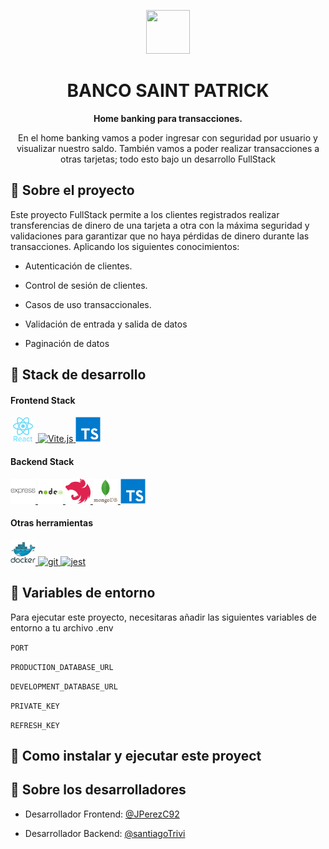 <p align="center">
  <img src="https://idforideas.com/assets/images/sanpatricio.png" width="70" height="70">
</p>
<h1 align="center" ><strong>BANCO SAINT PATRICK</strong></h1>
<p align="center"><strong>Home banking para transacciones.</strong></p>

<p align="center">
En el home banking vamos a poder ingresar con seguridad por usuario y visualizar 
nuestro saldo. También vamos a poder realizar transacciones a otras tarjetas; todo esto bajo un desarrollo FullStack
</p>

## :book: Sobre el proyecto 
Este proyecto FullStack permite a los clientes registrados realizar transferencias de dinero de una tarjeta a otra con la máxima seguridad y validaciones para garantizar que no haya pérdidas de dinero durante las transacciones. Aplicando los siguientes conocimientos:

- Autenticación de clientes.
  
- Control de sesión de clientes.
  
- Casos de uso transaccionales.
  
- Validación de entrada y salida de datos

- Paginación de datos


## :dart: Stack de desarrollo

#### Frontend Stack
<p align="left"> <a href="https://reactjs.org/" target="_blank" rel="noreferrer"> <img src="https://raw.githubusercontent.com/devicons/devicon/master/icons/react/react-original-wordmark.svg" alt="react" width="40" height="40"/> </a> <a href="https://vitejs.dev/" target="_blank" rel="noreferrer"> <img src="https://upload.wikimedia.org/wikipedia/commons/thumb/f/f1/Vitejs-logo.svg/410px-Vitejs-logo.svg.png?20220412224743" alt="Vite.js" width="40" height="40"/> </a> <a href="https://www.typescriptlang.org/" target="_blank" rel="noreferrer"> <img src="https://raw.githubusercontent.com/devicons/devicon/master/icons/typescript/typescript-original.svg" alt="typescript" width="40" height="40"/> </a> </p>


#### Backend Stack
<p align="left"> <a href="https://expressjs.com" target="_blank" rel="noreferrer"> <img src="https://raw.githubusercontent.com/devicons/devicon/master/icons/express/express-original-wordmark.svg" alt="express" width="40" height="40"/> </a> <a href="https://nodejs.org" target="_blank" rel="noreferrer"> <img src="https://raw.githubusercontent.com/devicons/devicon/master/icons/nodejs/nodejs-original-wordmark.svg" alt="nodejs" width="40" height="40"/> </a> <a href="https://nestjs.com/" target="_blank" rel="noreferrer"> <img src="https://raw.githubusercontent.com/devicons/devicon/master/icons/nestjs/nestjs-plain.svg" alt="nestjs" width="40" height="40"/> </a> <a href="https://www.mongodb.com/" target="_blank" rel="noreferrer"> <img src="https://raw.githubusercontent.com/devicons/devicon/master/icons/mongodb/mongodb-original-wordmark.svg" alt="mongodb" width="40" height="40"/> </a> <a href="https://www.typescriptlang.org/" target="_blank" rel="noreferrer"> <img src="https://raw.githubusercontent.com/devicons/devicon/master/icons/typescript/typescript-original.svg" alt="typescript" width="40" height="40"/> </a> </p>

#### Otras herramientas
<p align="left"> <a href="https://www.docker.com/" target="_blank" rel="noreferrer"> <img src="https://raw.githubusercontent.com/devicons/devicon/master/icons/docker/docker-original-wordmark.svg" alt="docker" width="40" height="40"/> </a> <a href="https://git-scm.com/" target="_blank" rel="noreferrer"> <img src="https://www.vectorlogo.zone/logos/git-scm/git-scm-icon.svg" alt="git" width="40" height="40"/> </a> <a href="https://jestjs.io" target="_blank" rel="noreferrer"> <img src="https://www.vectorlogo.zone/logos/jestjsio/jestjsio-icon.svg" alt="jest" width="40" height="40"/> </a> </p>

## :pencil: Variables de entorno

Para ejecutar este proyecto, necesitaras añadir las siguientes variables de entorno a tu archivo .env

`PORT`

`PRODUCTION_DATABASE_URL`

`DEVELOPMENT_DATABASE_URL`

`PRIVATE_KEY`

`REFRESH_KEY`

## :rocket: Como instalar y ejecutar este proyect

## :construction_worker: Sobre los desarrolladores

- Desarrollador Frontend: [@JPerezC92](https://github.com/JPerezC92)

- Desarrollador Backend: [@santiagoTrivi](https://github.com/santiagoTrivi)






